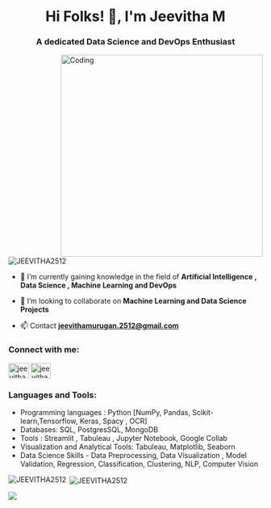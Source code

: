 <h1 align="center">Hi Folks! 👋, I'm Jeevitha M </h1>
<h3 align="center">A dedicated Data Science and DevOps Enthusiast </h3>
<img align="right" alt="Coding" width="400" src="https://media3.giphy.com/media/qgQUggAC3Pfv687qPC/giphy.gif">

<p align="left"> <img src="https://komarev.com/ghpvc/?username=mohnishkarthikeyan&label=Profile%20views&color=0e75b6&style=flat" alt="JEEVITHA2512" /> </p>

- 🌱 I’m currently gaining knowledge in the field of **Artificial Intelligence , Data Science , Machine Learning and DevOps**

- 👯 I’m looking to collaborate on **Machine Learning and Data Science Projects**

- 📫 Contact **jeevithamurugan.2512@gmail.com**

<h3 align="left">Connect with me:</h3>
<p align="left">
<a href="https://www.linkedin.com/in/jeevitha-m-357979223/" target="blank"><img align="center" src="https://raw.githubusercontent.com/rahuldkjain/github-profile-readme-generator/master/src/images/icons/Social/linked-in-alt.svg" alt="jeevitha-m-357979223" height="30" width="40" /></a>
<a href="https://www.hackerrank.com/jeevithamurugan1?hr_r=1" target="blank"><img align="center" src="https://raw.githubusercontent.com/rahuldkjain/github-profile-readme-generator/master/src/images/icons/Social/hackerrank.svg" alt="jeevithamurugan1" height="30" width="40" /></a>

<h3 align="left">Languages and Tools:</h3>

  - Programming languages : Python [NumPy, Pandas, Scikit-learn,Tensorflow, Keras,  Spacy , OCR]
  - Databases:  SQL, PostgresSQL, MongoDB
  - Tools : Streamlit , Tabuleau , Jupyter Notebook, Google Collab
  - Visualization and Analytical Tools:  Tabuleau, Matplotlib, Seaborn
  - Data Science Skills - Data Preprocessing, Data Visualization , Model Validation, Regression, Classification, Clustering, NLP, Computer Vision

<p><img align="left" src="https://github-readme-stats.vercel.app/api/top-langs?username=JEEVITHA2512&show_icons=true&locale=en&layout=compact" alt="JEEVITHA2512" /></p>

<p>&nbsp;<img align="center" src="https://github-readme-stats.vercel.app/api?username=JEEVITHA2512&show_icons=true&locale=en" alt="JEEVITHA2512" /></p>

![](https://github-readme-streak-stats.herokuapp.com/?user=JEEVITHA2512&theme=blue-green&hide_border=false)<br/>

